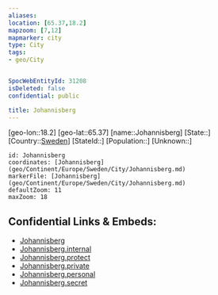 ```yaml
---
aliases: 
location: [65.37,18.2]
mapzoom: [7,12] 
mapmarker: city 
type: City
tags:
- geo/City


SpocWebEntityId: 31208
isDeleted: false
confidential: public

title: Johannisberg
---
```

[geo-lon::18.2]
[geo-lat::65.37]
[name::Johannisberg]
[State::]
[Country::[Sweden](geo/Continent/Europe/Sweden.md)]
[StateId::]
[Population::]
[Unknown::]


```leaflet
id: Johannisberg
coordinates: [Johannisberg](geo/Continent/Europe/Sweden/City/Johannisberg.md)
markerFile: [Johannisberg](geo/Continent/Europe/Sweden/City/Johannisberg.md)
defaultZoom: 11 
maxZoom: 18
```


## Confidential Links & Embeds: 
- [Johannisberg](../../../../../../_public/geo/Continent/Europe/Sweden/City/Johannisberg.md) 
- [Johannisberg.internal](../../../../../../_internal/geo/Continent/Europe/Sweden/City/Johannisberg.internal.md) 
- [Johannisberg.protect](../../../../../../_protect/geo/Continent/Europe/Sweden/City/Johannisberg.protect.md) 
- [Johannisberg.private](../../../../../../_private/geo/Continent/Europe/Sweden/City/Johannisberg.private.md) 
- [Johannisberg.personal](../../../../../../_personal/geo/Continent/Europe/Sweden/City/Johannisberg.personal.md) 
- [Johannisberg.secret](../../../../../../_secret/geo/Continent/Europe/Sweden/City/Johannisberg.secret.md) 
